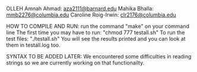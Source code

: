 OLLEH
Amnah Ahmad: aza2111@barnard.edu
Mahika Bhalla: mmb2276@columbia.edu
Caroline Roig-Irwin: clr2176@columbia.edu


HOW TO COMPILE AND RUN:
run the command "make" on your command line 
The first time you may have to run: "chmod 777 testall.sh"
To run the test files: "./testall.sh" 
You will see the results printed and you can look at them in testall.log too. 

SYNTAX TO BE ADDED LATER:
We encountered some difficulties in reading strings so we are currently working on that functionailty. 

